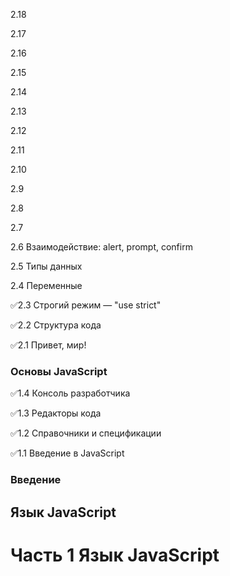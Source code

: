2.18

2.17

2.16

2.15

2.14

2.13

2.12

2.11

2.10

2.9

2.8

2.7

2.6 Взаимодействие: alert, prompt, confirm

2.5 Типы данных

2.4 Переменные

✅2.3 Строгий режим — "use strict"

✅2.2 Структура кода

✅2.1 Привет, мир!

### Основы JavaScript

✅1.4 Консоль разработчика

✅1.3 Редакторы кода

✅1.2 Справочники и спецификации

✅1.1 Введение в JavaScript

### Введение

## Язык JavaScript

# Часть 1 Язык JavaScript
